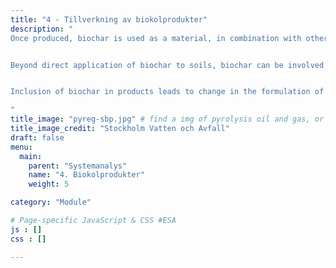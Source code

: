 ```yaml
---
title: "4 - Tillverkning av biokolprodukter"
description: "
Once produced, biochar is used as a material, in combination with other materials, to make a \"biochar product\". In other words, biochar is an input to the lifecycle of a \"biochar product\", which has its manufacturing, use and disposal phases.


Beyond direct application of biochar to soils, biochar can be involved in a variety of products, in multiple industries: animal feed or food additive, manure management or biowaste treatment additive, specialised fertilisers, soil blends, filters, construction materials, electronics...


Inclusion of biochar in products leads to change in the formulation of the products. From a systems analysis perpsective, this relative change may lead to substitition of materials and shifts of environmental impacts.

"
title_image: "pyreg-sbp.jpg" # find a img of pyrolysis oil and gas, or a burner of it, or a condenser...
title_image_credit: "Stockholm Vatten och Avfall"
draft: false
menu:
  main:
    parent: "Systemanalys"
    name: "4. Biokolprodukter"
    weight: 5

category: "Module"

# Page-specific JavaScript & CSS #ESA
js : []
css : []

---
```


